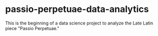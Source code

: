 # passio-perpetuae-data-analytics

This is the beginning of a data science project to analyze the Late Latin piece "Passio Perpetuae."
